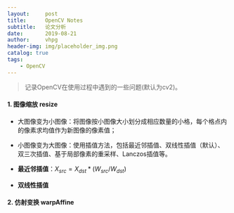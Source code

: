 ```yaml
---
layout:     post
title:      OpenCV Notes
subtitle:   论文分析
date:       2019-08-21
author:     vhpg
header-img: img/placeholder_img.png
catalog: true
tags:
    - OpenCV
---
```


> 记录OpenCV在使用过程中遇到的一些问题(默认为cv2)。

#### 1. 图像缩放 resize
* 大图像变为小图像：将图像按小图像大小划分成相应数量的小格，每个格点内的像素求均值作为新图像的像素值；
* 小图像变为大图像：使用插值方法，包括最近邻插值、双线性插值（默认）、双三次插值、基于局部像素的重采样、Lanczos插值等。

* **最近邻插值**：$X_{src} = X_{dst} * (W_{src}/W_{dst})$

* **双线性插值**


#### 2. 仿射变换 warpAffine

